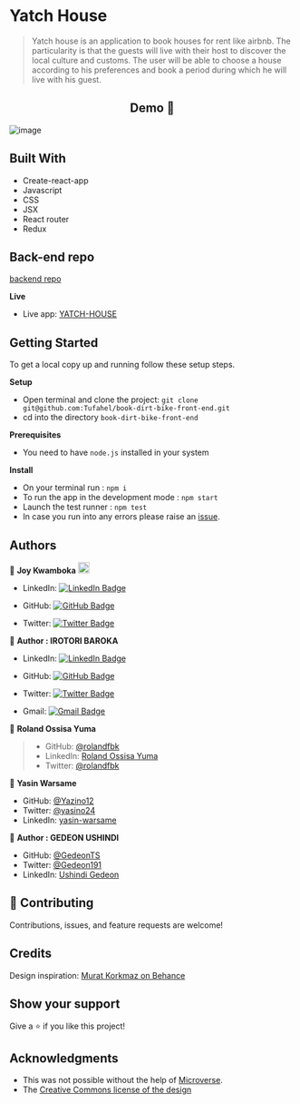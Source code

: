 # Yatch House

> Yatch house is an application to book houses for rent like airbnb. The particularity is that the guests will live with their host to discover the local culture and customs. The user will be able to choose a house according to his preferences and book a period during which he will live with his guest.

<h2 align="center">
  Demo 📝
</h2>

![image](https://user-images.githubusercontent.com/43172164/192555510-3290ed04-e641-4637-9b6f-50978a603278.png)


## Built With

- Create-react-app
- Javascript
- CSS
- JSX
- React router
- Redux

## Back-end repo
[backend repo](https://github.com/Baroka-wp/yatch_house)

**Live**

- Live app: [YATCH-HOUSE](https://yatch-house.netlify.app/)


## Getting Started

To get a local copy up and running follow these setup steps.

**Setup**

- Open terminal and clone the project: `git clone git@github.com:Tufahel/book-dirt-bike-front-end.git`
- cd into the directory `book-dirt-bike-front-end`

**Prerequisites**

- You need to have `node.js` installed in your system

**Install**

- On your terminal run : `npm i`
- To run the app in the development mode : `npm start`
- Launch the test runner : `npm test`
- In case you run into any errors please raise an [issue](https://github.com/Tufahel/book-dirt-bike-front-end/issues).

## Authors

👤 **Joy Kwamboka** <img src="https://emojis.slackmojis.com/emojis/images/1531849430/4246/blob-sunglasses.gif?1531849430" width="20"/>

- LinkedIn: [![LinkedIn Badge](https://img.shields.io/badge/-kwambiee-white?logo=LinkedIn&logoColor=0A66C2&style=plastic)](https://www.linkedin.com/in/joy-kwamboka)

- GitHub: [![GitHub Badge](https://img.shields.io/badge/-kwambiee-white?logo=GitHub&logoColor=181717&style=plastic)](https://github.com/kwambiee)

- Twitter: [![Twitter Badge](https://img.shields.io/badge/-kwambiee-white?logo=Twitter&logoColor=1DA1F2&style=plastic)](https://twitter.com/kwambiee)

👤 **Author : IROTORI BAROKA**

- LinkedIn: [![LinkedIn Badge](https://img.shields.io/badge/-baroka-white?logo=LinkedIn&logoColor=0A66C2&style=plastic)](https://linkedin.com/in/baroka)

- GitHub: [![GitHub Badge](https://img.shields.io/badge/-baroka--wp-white?logo=GitHub&logoColor=181717&style=plastic)](https://github.com/baroka-wp)

- Twitter: [![Twitter Badge](https://img.shields.io/badge/-birotori-white?logo=Twitter&logoColor=1DA1F2&style=plastic)](https://twitter.com/birotori)

- Gmail: [![Gmail Badge](https://img.shields.io/badge/-baroka--Irotori-white?logo=Gmail&logoColor=EA4335&style=plastic)](mailto:birotori@gmail.com)

👤 **Roland Ossisa Yuma**

>- GitHub: [@rolandfbk](https://github.com/rolandfbk)
>- LinkedIn: [Roland Ossisa Yuma](https://linkedin.com/in/roland-ossisa-yuma)
>- Twitter: [@rolandfbk](https://twitter.com/rolandfbk)

👤 **Yasin Warsame**

- GitHub: [@Yazino12](https://github.com/Yazino12)
- Twitter: [@yasino24](https://twitter.com/yasino24)
- LinkedIn: [yasin-warsame](https://linkedin.com/in/yasin-warsame-a4176217a)

👤 **Author : GEDEON USHINDI**

- GitHub: [@GedeonTS](https://github.com/GedeonTS)
- Twitter: [@Gedeon191](https://twitter.com/Gedeon191)
- LinkedIn: [Ushindi Gedeon](https://linkedin.com/in/ushindi-gedeon)



## 🤝 Contributing

Contributions, issues, and feature requests are welcome!

## Credits

Design inspiration: [Murat Korkmaz on Behance](https://www.behance.net/gallery/26425031/Vespa-Responsive-Redesign)

## Show your support

Give a ⭐️ if you like this project!

## Acknowledgments

- This was not possible without the help of [Microverse](https://github.com/microverseinc/curriculum-transversal-skills/blob/main/documentation/hello_microverse_project.md).
- The [Creative Commons license of the design](https://creativecommons.org/licenses/by-nc/4.0/)
